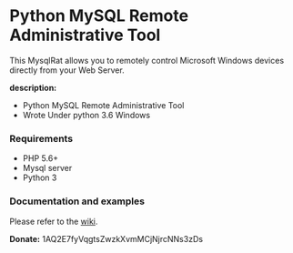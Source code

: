 # Python MySQL Remote Administrative Tool
This MysqlRat allows you to remotely control Microsoft Windows devices directly from your Web Server.

**description:**
   * Python MySQL Remote Administrative Tool
   * Wrote Under python 3.6 Windows

### Requirements
* PHP 5.6+
* Mysql server
* Python 3

### Documentation and examples
Please refer to the [wiki](https://github.com/Ramzi-Sah/MysqlRat/wiki).

**Donate:** 1AQ2E7fyVqgtsZwzkXvmMCjNjrcNNs3zDs
